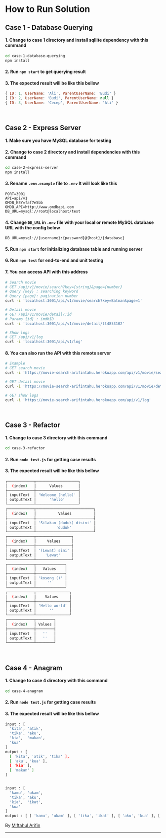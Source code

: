 # How to Run Solution

## Case 1 - Database Querying

#### 1. Change to case 1 directory and install sqllite dependency with this command

```bash
cd case-1-database-querying
npm install
```

#### 2. Run `npm start` to get querying result

#### 3. The expected result will be like this bellow

```js
{ ID: 1, UserName: 'Ali', ParentUserName: 'Budi' }
{ ID: 2, UserName: 'Budi', ParentUserName: null }
{ ID: 3, UserName: 'Cecep', ParentUserName: 'Ali' }
```
<br />

## Case 2 - Express Server

#### 1. Make sure you have MySQL database for testing

#### 2. Change to case 2 directory and install dependencies with this command

```bash
cd case-2-express-server
npm install
```

#### 3. Rename `.env.example` file to `.env` It will look like this

```
PORT=3001
API=api/v1
OMDB_KEY=faf7e5bb
OMDB_API=http://www.omdbapi.com
DB_URL=mysql://root@localhost/test
```

#### 4. Change `DB_URL` in `.env` file with your local or remote MySQL database URL with the config below

```
DB_URL=mysql://{username}:{password}@{host}/{database}
```

#### 5. Run `npm start` for initializing database table and running server

#### 6. Run `npm test` for end-to-end and unit testing

#### 7. You can access API with this address

```bash
# Search movie
# GET /api/v1/movie/search?key={string}&page={number}
# Query {key} : searching keyword
# Query {page}: pagination number
curl -i 'localhost:3001/api/v1/movie/search?key=Batman&page=1'

# Detail movie
# GET /api/v1/movie/detail/:id
# Params {id} : imdbID
curl -i 'localhost:3001/api/v1/movie/detail/tt4853102'

# Show logs
# GET /api/v1/log
curl -i 'localhost:3001/api/v1/log'
```

#### 8. You can also run the API with this remote server

```bash
# Example
# GET search movie
curl -i 'https://movie-search-arifintahu.herokuapp.com/api/v1/movie/search?key=Batman&page=1'

# GET detail movie
curl -i 'https://movie-search-arifintahu.herokuapp.com/api/v1/movie/detail/tt4853102'

# GET show logs
curl -i 'https://movie-search-arifintahu.herokuapp.com/api/v1/log'
```
<br />

## Case 3 - Refactor

#### 1. Change to case 3 directory with this command

```bash
cd case-3-refactor
```

#### 2. Run `node test.js` for getting case results

#### 3. The expected result will be like this bellow

```bash
┌────────────┬───────────────────┐
│  (index)   │      Values       │
├────────────┼───────────────────┤
│ inputText  │ 'Welcome (hello)' │
│ outputText │      'hello'      │
└────────────┴───────────────────┘
┌────────────┬──────────────────────────┐
│  (index)   │          Values          │
├────────────┼──────────────────────────┤
│ inputText  │ 'Silakan (duduk) disini' │
│ outputText │         'duduk'          │
└────────────┴──────────────────────────┘
┌────────────┬────────────────┐
│  (index)   │     Values     │
├────────────┼────────────────┤
│ inputText  │ '(Lewat) sini' │
│ outputText │    'Lewat'     │
└────────────┴────────────────┘
┌────────────┬─────────────┐
│  (index)   │   Values    │
├────────────┼─────────────┤
│ inputText  │ 'kosong ()' │
│ outputText │     ''      │
└────────────┴─────────────┘
┌────────────┬───────────────┐
│  (index)   │    Values     │
├────────────┼───────────────┤
│ inputText  │ 'Hello world' │
│ outputText │      ''       │
└────────────┴───────────────┘
┌────────────┬────────┐
│  (index)   │ Values │
├────────────┼────────┤
│ inputText  │   ''   │
│ outputText │   ''   │
└────────────┴────────┘
```
<br />

## Case 4 - Anagram

#### 1. Change to case 4 directory with this command

```bash
cd case-4-anagram
```

#### 2. Run `node test.js` for getting case results

#### 3. The expected result will be like this bellow

```bash
input : [
  'kita', 'atik',
  'tika', 'aku',
  'kia',  'makan',
  'kua'
]
output : [
  [ 'kita', 'atik', 'tika' ],
  [ 'aku', 'kua' ],
  [ 'kia' ],
  [ 'makan' ]
]


input : [
  'kamu', 'ukam',
  'tika', 'aku',
  'kia',  'ikat',
  'kua'
]
output : [ [ 'kamu', 'ukam' ], [ 'tika', 'ikat' ], [ 'aku', 'kua' ], [ 'kia' ] ]
```

By [Miftahul Arifin](https://github.com/arifintahu)

---